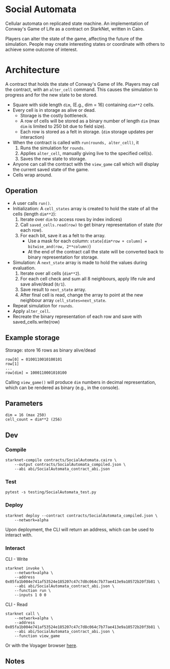 # Social Automata
Cellular automata on replicated state machine.
An implementation of Conway's Game of Life as a contract on StarkNet, written
in Cairo.

Players can alter the state of the game, affecting the future of the simulation.
People may create interesting states or coordinate with others to achieve some
outcome of interest.

# Architecture

A contract that holds the state of Conway's Game of life. Players may call the contract,
with an `alter_cell` command. This causes the simulation to progress and for the new state to
be stored.

- Square with side length `dim`, (E.g., dim = 16) containing `dim**2` cells.
- Every cell is in storage as alive or dead.
    - Storage is the costly bottleneck.
    - A row of cells will be stored as a binary number of length `dim` (max `dim` is
    limited to 250 bit due to field size).
    - Each row is stored as a felt in storage. (`dim` storage updates per interaction)
- When the contract is called with `run(rounds, alter_cell)`, it
    1. Runs the simulation for `rounds`.
    2. Applies `alter_cell`, manually giving live to the specified cell(s).
    3. Saves the new state to storage.
- Anyone can call the contract with the `view_game` call which will display the current
saved state of the game.
- Cells wrap around.

## Operation

- A user calls `run()`.
- Initialization: A `cell_states` array is created to hold the state of all the cells
(length `dim**2`):
    1. Iterate over `dim` to access rows by index indices)
    2. Call `saved_cells.read(row)` to get binary representation of state (for each row).
    3. For each bit, save it as a felt to the array.
        - Use a mask for each column: `state[dim*row + column] = bitwise_and(row, 2**column)`)
        - At the end of the contract call the state will be converted back to binary
        representation for storage.
- Simulation: A `next_state` array is made to hold the values during evaluation.
    1. Iterate over all cells (``dim**2``).
    2. For each cell check and sum all 8 neighbours, apply life rule and save alive/dead (`0/1`).
    3. Save result to `next_state` array.
    4. After final cell is read, change the array to point at the new neighbour array
    `cell_states=next_state`.
- Repeat simulation for `rounds`.
- Apply `alter_cell`.
- Recreate the binary representation of each row and save with saved_cells.write(row)


## Example storage

Storage: store 16 rows as binary alive/dead
```
row[0] = 0100110010100101
row[1]
...
row[dim] = 1000110001010100
```
Calling `view_game()` will produce `dim` numbers in decimal representation, which
can be rendered as binary (e.g., in the console).

## Parameters

```
dim = 16 (max 250)
cell_count = dim**2 (256)
```

## Dev

### Compile

```
starknet-compile contracts/SocialAutomata.cairo \
    --output contracts/SocialAutomata_compiled.json \
    --abi abi/SocialAutomata_contract_abi.json
```

### Test

```
pytest -s testing/SocialAutomata_test.py
```

### Deploy

```
starknet deploy --contract contracts/SocialAutomata_compiled.json \
    --network=alpha
```
Upon deployment, the CLI will return an address, which can be used
to interact with.

### Interact

CLI - Write
```
starknet invoke \
    --network=alpha \
    --address 0x05fa1b004e741af53524e185207c47c7d8c064c7b77ae413e9a10572b20f3b81 \
    --abi abi/SocialAutomata_contract_abi.json \
    --function run \
    --inputs 1 0 0
```
CLI - Read
```
starknet call \
    --network=alpha \
    --address 0x05fa1b004e741af53524e185207c47c7d8c064c7b77ae413e9a10572b20f3b81 \
    --abi abi/SocialAutomata_contract_abi.json \
    --function view_game
```
Or with the Voyager browser [here](https://voyager.online/contract/0x05fa1b004e741af53524e185207c47c7d8c064c7b77ae413e9a10572b20f3b81).

## Notes



